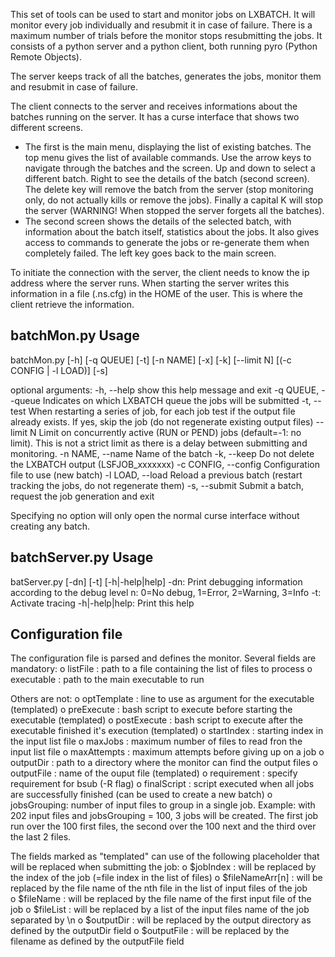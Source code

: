 This set of tools can be used to start and monitor jobs on LXBATCH.
It will monitor every job individually and resubmit it in case of failure. 
There is a maximum number of trials before the monitor stops resubmitting
the jobs. It consists of a python server and a python client, both
running pyro (Python Remote Objects). 

The server keeps track of all the batches, generates the jobs, monitor
them and resubmit in case of failure. 

The client connects to the server and receives informations about 
the batches running on the server. It has a curse interface that shows 
two different screens. 
 - The first is the main menu, displaying the list of
 existing batches. The top menu gives the list of available commands. Use
 the arrow keys to navigate through the batches and the screen. Up and
 down to select a different batch. Right to see the details of the batch
 (second screen). The delete key will remove the batch from the server
 (stop monitoring only, do not actually kills or remove the jobs). 
 Finally a capital K will stop the server (WARNING! When stopped the
 server forgets all the batches).
 - The second screen shows the details of the selected batch, with 
 information about the batch itself, statistics about the jobs. It also
 gives access to commands to generate the jobs or re-generate them when
 completely failed. The left key goes back to the main screen.
	
To initiate the connection with the server, the client needs to know the 
ip address where the server runs. When starting the server writes this
information in a file (.ns.cfg) in the HOME of the user. This is where the
client retrieve the information.


batchMon.py Usage
--------------
batchMon.py [-h] [-q QUEUE] [-t] [-n NAME] [-x] [-k] [--limit N]
				[(-c CONFIG | -l LOAD)] [-s]

optional arguments:
	-h, --help        	show this help message and exit
	-q QUEUE, --queue 	Indicates on which LXBATCH queue the jobs will be submitted
	-t, --test			When restarting a series of job, for each job 
							test if the output file already exists. If yes, 
							skip the job (do not regenerate existing output files)
	--limit	N			Limit on concurrently active (RUN or PEND) jobs 
							(default=-1: no limit). This is not a strict limit as
							there is a delay between submitting and monitoring.
	-n NAME, --name 	Name of the batch
	-k, --keep			Do not delete the LXBATCH output (LSFJOB_xxxxxxx)
	-c CONFIG, --config Configuration file to use (new batch)
	-l LOAD, --load 	Reload a previous batch (restart tracking the jobs,
							do not regenerate them)
	-s, --submit		Submit a batch, request the job generation and exit

Specifying no option will only open the normal curse interface without creating any
batch.

batchServer.py Usage
--------------------
batServer.py [-dn] [-t] [-h|-help|help]
	-dn:  Print debugging information according to the debug level n: 0=No debug, 1=Error, 2=Warning, 3=Info
	-t: Activate tracing
	-h|-help|help: Print this help


Configuration file
------------------
The configuration file is parsed and defines the monitor. 
Several fields are mandatory:
	o listFile : path to a file containing the list of files to process
	o executable : path to the main executable to run

Others are not:
	o optTemplate :	line to use as argument for the executable (templated)
	o preExecute :	bash script to execute before starting the executable
						(templated)
	o postExecute :	bash script to execute after the executable finished
						it's execution (templated)
	o startIndex :	starting index in the input list file 
	o maxJobs : 	maximum number of files to read fron the input list
						file
	o maxAttempts :	maximum attempts before giving up on a job
	o outputDir : 	path to a directory where the monitor can find the
						output files
	o outputFile :	name of the ouput file (templated)
	o requirement :	specify requirement for bsub (-R flag)
	o finalScript :	script executed when all jobs are successfully finished
						(can be used to create a new batch)
	o jobsGrouping: number of input files to group in a single job. 
						Example: with 202 input files and jobsGrouping = 100,
						3 jobs will be created. The first job run over the
						100 first files, the second over the 100 next and
						the third over the last 2 files.

The fields marked as "templated" can use of the following placeholder that
will be replaced when submitting the job:
	o $jobIndex : 		will be replaced by the index of the job (=file index
							in the list of files)
	o $fileNameArr[n] :	will be replaced by the file name of the nth file in
							the list of input files of the job	
	o $fileName :  		will be replaced by the file name of the first input 
							file of the job
	o $fileList :		will be replaced by a list of the input files name
							of the job separated by \n
	o $outputDir : 		will be replaced by the output directory as defined by
							the outputDir field
	o $outputFile :		will be replaced by the filename as defined by the
							outputFile field
